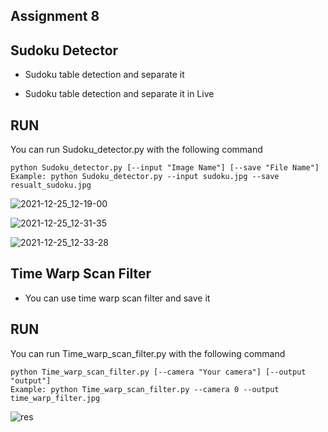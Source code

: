 ## Assignment 8

## Sudoku Detector

  - Sudoku table detection and separate it

  - Sudoku table detection and separate it in Live


  ## RUN
  You can run Sudoku_detector.py with the following command

  `python Sudoku_detector.py [--input "Image Name"] [--save "File Name"]`                              
   `Example: python Sudoku_detector.py --input sudoku.jpg --save resualt_sudoku.jpg`
  
  
  
  ![2021-12-25_12-19-00](https://user-images.githubusercontent.com/88143329/147381688-64b2811e-5154-4854-ad6f-14706c5575ce.png)
    
  ![2021-12-25_12-31-35](https://user-images.githubusercontent.com/88143329/147381703-dca08135-f337-4b79-9bef-f2ef0c20004e.png)
    
  ![2021-12-25_12-33-28](https://user-images.githubusercontent.com/88143329/147381712-b8f1dc52-0598-4267-9a97-d9fc7ca1f953.png)
  

## Time Warp Scan Filter

  - You can use time warp scan filter and save it



  ## RUN
  You can run Time_warp_scan_filter.py with the following command

  `python Time_warp_scan_filter.py [--camera "Your camera"] [--output "output"]`                              
   `Example: python Time_warp_scan_filter.py --camera 0 --output time_warp_filter.jpg`
  
  
  
  ![res](https://user-images.githubusercontent.com/88143329/147548344-70cd2a3a-5dbe-4791-b1ab-9028420922b7.jpg)

